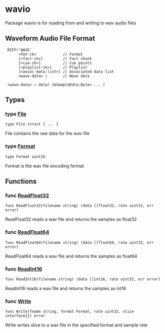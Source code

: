 # wavio

Package wavio is for reading from and writing to wav audio files

## Waveform Audio File Format

     RIFF('WAVE'
          <fmt-ck>            // Format
          [<fact-ck>]         // Fact chunk
          [<cue-ck>]          // Cue points
          [<playlist-ck>]     // Playlist
          [<assoc-data-list>] // Associated data list
          <wave-data> )       // Wave data

     <wave-data> → data( <bSampleData:Byte> ... )

## Types

### type [File](/file.go#L12)

`type File struct { ... }`

File contains the raw data for the wav file

### type [Format](/format.go#L6)

`type Format uint16`

Format is the wav file encoding format

## Functions

### func [ReadFloat32](/read.go#L39)

`func ReadFloat32(filename string) (data []float32, rate uint32, err error)`

ReadFloat32 reads a wav file and returns the samples as float32

### func [ReadFloat64](/read.go#L25)

`func ReadFloat64(filename string) (data []float64, rate uint32, err error)`

ReadFloat64 reads a wav file and returns the samples as float64

### func [ReadInt16](/read.go#L53)

`func ReadInt16(filename string) (data []int16, rate uint32, err error)`

ReadInt16 reads a wav file and returns the samples as int16

### func [Write](/write.go#L10)

`func Write(fname string, format Format, rate uint32, slice interface{}) error`

Write writes slice to a wav file in the specified format and sample rate

